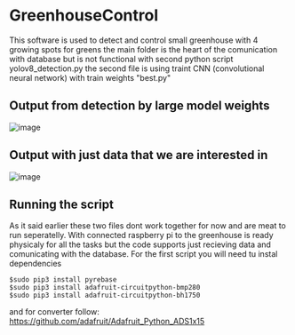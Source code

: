 # GreenhouseControl
This software is used to detect and control small greenhouse with 4 growing spots for greens
the main folder is the heart of the comunication with database but is not functional with second python script yolov8_detection.py
the second file is using traint CNN (convolutional neural network) with train weights "best.py"

## Output from detection by large model weights
![image](https://github.com/DaverSVK/GreenhouseControl/assets/100283209/f2f515c5-e37a-4fd3-aaac-91d1004513cd)

## Output with just data that we are interested in
![image](https://github.com/DaverSVK/GreenhouseControl/assets/100283209/71758910-fe09-4c0c-94d3-9f5ab29bcf9e)

## Running the script
As it said earlier these two files dont work together for now and are meat to run seperatelly. 
With connected raspberry pi to the greenhouse is ready physicaly for all the tasks but the code supports just recieving data and comunicating with the database.
For the first script you will need tu instal dependencies 
```
$sudo pip3 install pyrebase
$sudo pip3 install adafruit-circuitpython-bmp280
$sudo pip3 install adafruit-circuitpython-bh1750
```
and for converter follow:
https://github.com/adafruit/Adafruit_Python_ADS1x15
